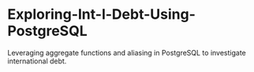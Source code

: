# Exploring-Int-l-Debt-Using-PostgreSQL
Leveraging aggregate functions and aliasing in PostgreSQL to investigate international debt. 
